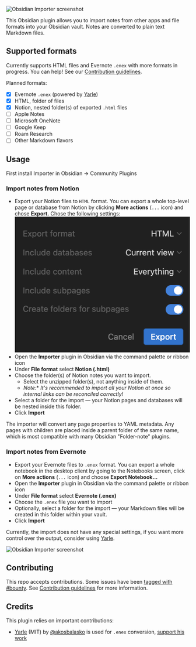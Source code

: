 ![Obsidian Importer screenshot](/images/social.png)

This Obsidian plugin allows you to import notes from other apps and file formats into your Obsidian vault. Notes are converted to plain text Markdown files.

## Supported formats

Currently supports HTML files and Evernote `.enex` with more formats in progress. You can help! See our [Contribution guidelines](/CONTRIBUTING.md).

Planned formats:

- [x] Evernote `.enex` (powered by [Yarle](https://github.com/akosbalasko/yarle))
- [x] HTML, folder of files
- [x] Notion, nested folder(s) of exported `.html` files
- [ ] Apple Notes
- [ ] Microsoft OneNote
- [ ] Google Keep
- [ ] Roam Research
- [ ] Other Markdown flavors

## Usage

First install Importer in Obsidian → Community Plugins

### Import notes from Notion
- Export your Notion files to `HTML` format. You can export a whole top-level page or database from Notion by clicking **More actions** (`...` icon) and chose **Export.** Chose the following settings:
![Recommended Notion settings](images/notion-export-settings.png)
- Open the **Importer** plugin in Obsidian via the command palette or ribbon icon
- Under **File format** select **Notion (.html)**
- Choose the folder(s) of Notion notes you want to import. 
  - Select the unzipped folder(s), not anything inside of them.
  - *Note:** *It's recommended to import all your Notion at once so internal links can be reconciled correctly!*
- Select a folder for the import — your Notion pages and databases will be nested inside this folder.
- Click **Import**

The importer will convert any page properties to YAML metadata. Any pages with children are placed inside a parent folder of the same name, which is most compatible with many Obsidian "Folder-note" plugins. 

### Import notes from Evernote

- Export your Evernote files to `.enex` format. You can export a whole notebook in the desktop client by going to the Notebooks screen, click on **More actions** (`...` icon) and choose **Export Notebook...**
- Open the **Importer** plugin in Obsidian via the command palette or ribbon icon
- Under **File format** select **Evernote (.enex)**
- Choose the `.enex` file you want to import
- Optionally, select a folder for the import — your Markdown files will be created in this folder within your vault.
- Click **Import**

Currently, the import does not have any special settings, if you want more control over the output, consider using [Yarle](https://github.com/akosbalasko/yarle).

![Obsidian Importer screenshot](/images/screenshot.png)

## Contributing

This repo accepts contributions. Some issues have been [tagged with #bounty](https://github.com/obsidianmd/obsidian-importer/labels/bounty). See [Contribution guidelines](/CONTRIBUTING.md) for more information.

## Credits

This plugin relies on important contributions:

- [Yarle](https://github.com/akosbalasko/yarle) (MIT) by [@akosbalasko](https://github.com/akosbalasko) is used for `.enex` conversion, [support his work](https://www.buymeacoffee.com/akosbalasko)
